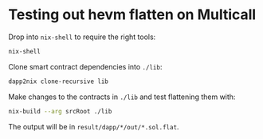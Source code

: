 # Testing out hevm flatten on Multicall

Drop into `nix-shell` to require the right tools:

```sh
nix-shell
```

Clone smart contract dependencies into `./lib`:

```sh
dapp2nix clone-recursive lib
```

Make changes to the contracts in `./lib` and test flattening them with:

```sh
nix-build --arg srcRoot ./lib
```

The output will be in `result/dapp/*/out/*.sol.flat`.
